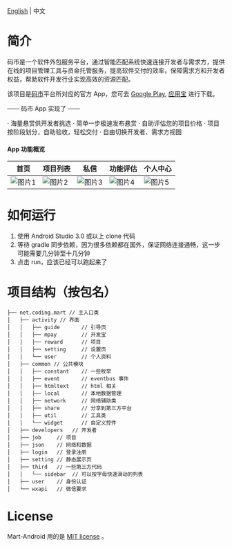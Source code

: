 [English](./README_EN.md) | 中文

# 简介
码市是一个软件外包服务平台，通过智能匹配系统快速连接开发者与需求方，提供在线的项目管理工具与资金托管服务，提高软件交付的效率，保障需求方和开发者权益，帮助软件开发行业实现高效的资源匹配。

该项目是[码市][7]平台所对应的官方 App，您可去 [Google Play][9], [应用宝][10] 进行下载。

—— 码市 App 实现了 ——

· 海量悬赏供开发者挑选 
· 简单一步极速发布悬赏
· 自助评估您的项目价格
· 项目按阶段划分，自助验收，轻松交付
· 自由切换开发者、需求方视图

#### App 功能概览

首页|项目列表|私信|功能评估|个人中心
------------ | ------------- | ------------| ------------| ------------
![图片1][1]|![图片2][2]|![图片3][3]|![图片4][4]|![图片5][5]

# 如何运行

1. 使用 Android Studio 3.0 或以上 clone 代码
1. 等待 gradle 同步依赖，因为很多依赖都在国外，保证网络连接通畅，这一步可能需要几分钟至十几分钟
1. 点击 run，应该已经可以跑起来了

# 项目结构（按包名）
```
├── net.coding.mart // 主入口类
│   ├── activity // 界面
│   │   ├── guide       // 引导页
│   │   ├── mpay        // 开发宝
│   │   ├── reward      // 项目
│   │   ├── setting     // 设置页
│   │   └── user        // 个人资料
│   ├── common // 公共模块
│   │   ├── constant    // 一些枚举
│   │   ├── event       // eventbus 事件
│   │   ├── htmltext    // html 相关
│   │   ├── local       // 本地数据管理
│   │   ├── network     // 网络辅助类
│   │   ├── share       // 分享到第三方平台
│   │   ├── util        // 工具类
│   │   └── widget      // 自定义控件
│   ├── developers   // 开发者
│   ├── job     // 项目
│   ├── json    // 网络和数据
│   ├── login   // 登录注册
│   ├── setting // 静态展示页
│   ├── third   // 一些第三方代码
│   │   └── sidebar  // 可以按字母快速滑动的列表
│   ├── user    // 身份认证
│   └── wxapi   // 微信要求

```

# License
Mart-Android 用的是 [MIT license](./LICENSE) 。

[1]: https://user-images.githubusercontent.com/1555670/38722457-8f5e3f10-3f30-11e8-8ea6-39be8778023e.jpg
[1]: https://user-images.githubusercontent.com/1555670/38722457-8f5e3f10-3f30-11e8-8ea6-39be8778023e.jpg
[2]: https://user-images.githubusercontent.com/1555670/38722458-8fa398bc-3f30-11e8-873a-243554c727ff.jpg
[3]: https://user-images.githubusercontent.com/1555670/38722459-8feecb3e-3f30-11e8-93b6-78054ff81305.jpg
[4]: https://user-images.githubusercontent.com/1555670/38722460-904478fe-3f30-11e8-925e-90ca79327244.jpg
[5]: https://user-images.githubusercontent.com/1555670/38722461-91017dfa-3f30-11e8-8fd2-7a9d437f4bcb.jpg
[7]: https://codemart.com
[9]: https://play.google.com/store/apps/details?id=net.coding.mart
[10]: http://sj.qq.com/myapp/detail.htm?apkName=net.coding.mart
